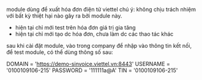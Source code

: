 module dùng để xuất hóa đơn điện tử viettel
chú ý: không chịu trách nhiệm với bất kỳ thiệt hại nào gây ra bởi module này.

* hiện tại chỉ mới test trên hóa đơn giá trị gia tăng
* hiện tại chỉ mới tạo dc hóa đơn, chưa làm dc các thao tác khác

sau khi cài đặt module, vào trong company để nhập vào thông tin kết nối, để test module, có thể dùng thông số sau:

DOMAIN = 'https://demo-sinvoice.viettel.vn:8443'
USERNAME = '0100109106-215'
PASSWORD = '111111a@A'
TIN = '0100109106-215'

